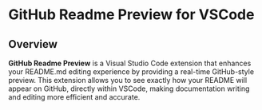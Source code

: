 # GitHub Readme Preview for VSCode

## Overview

**GitHub Readme Preview** is a Visual Studio Code extension that enhances your README.md editing experience by providing a real-time GitHub-style preview. This extension allows you to see exactly how your README will appear on GitHub, directly within VSCode, making documentation writing and editing more efficient and accurate.


